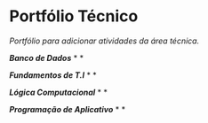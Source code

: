 # Portfólio Técnico

_Portfólio para adicionar atividades da área técnica._

**_Banco de Dados_**
*
*

**_Fundamentos de T.I_**
*
*

**_Lógica Computacional_**
*
*

**_Programação de Aplicativo_**
*
*

